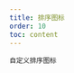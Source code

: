 ```yaml
---
title: 排序图标
order: 10
toc: content
---
```


<code src='../examples/SortRender.tsx' description='设置`column.renderSorter` 自定义排序图标'>自定义排序图标</code>
